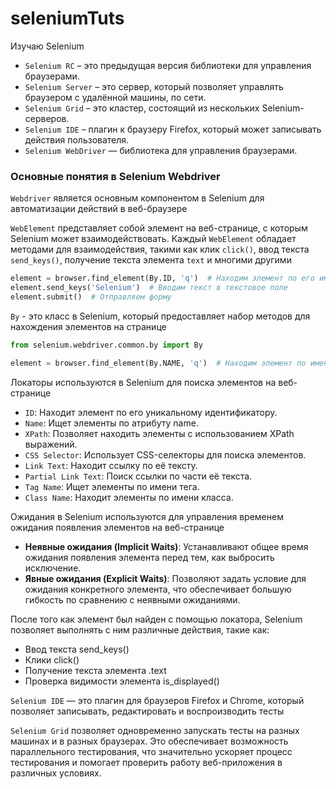 # seleniumTuts
Изучаю Selenium

- `Selenium RC` – это предыдущая версия библиотеки для управления браузерами.
- `Selenium Server` – это сервер, который позволяет управлять браузером с удалённой машины, по сети.
- `Selenium Grid` – это кластер, состоящий из нескольких Selenium-серверов.
- `Selenium IDE` – плагин к браузеру Firefox, который может записывать действия пользователя.
- `Selenium WebDriver` — библиотека для управления браузерами.

### Основные понятия в Selenium Webdriver
`Webdriver` является основным компонентом в Selenium для автоматизации действий в веб-браузере

`WebElement` представляет собой элемент на веб-странице, с которым Selenium может взаимодействовать.  Каждый `WebElement` обладает методами для взаимодействия, такими как клик `click()`, ввод текста `send_keys()`, получение текста элемента `text` и многими другими

```python
element = browser.find_element(By.ID, 'q')  # Находим элемент по его имени
element.send_keys('Selenium')  # Вводим текст в текстовое поле
element.submit()  # Отправляем форму
```

`By` - это класс в Selenium, который предоставляет набор методов для нахождения элементов на странице

```python
from selenium.webdriver.common.by import By

element = browser.find_element(By.NAME, 'q')  # Находим элемент по имени
```

Локаторы используются в Selenium для поиска элементов на веб-странице

- `ID`: Находит элемент по его уникальному идентификатору.
- `Name`: Ищет элементы по атрибуту name.
- `XPath`: Позволяет находить элементы с использованием XPath выражений.
- `CSS Selector`: Использует CSS-селекторы для поиска элементов.
- `Link Text`: Находит ссылку по её тексту.
- `Partial Link Text`: Поиск ссылки по части её текста.
- `Tag Name`: Ищет элементы по имени тега.
- `Class Name`: Находит элементы по имени класса.

Ожидания в Selenium используются для управления временем ожидания появления элементов на веб-странице
- **Неявные ожидания (Implicit Waits)**: Устанавливают общее время ожидания появления элемента перед тем, как выбросить исключение.
- **Явные ожидания (Explicit Waits)**: Позволяют задать условие для ожидания конкретного элемента, что обеспечивает большую гибкость по сравнению с неявными ожиданиями.

После того как элемент был найден с помощью локатора, Selenium позволяет выполнять с ним различные действия, такие как:

- Ввод текста send_keys()
- Клики click()
- Получение текста элемента .text
- Проверка видимости элемента is_displayed()

`Selenium IDE` — это плагин для браузеров Firefox и Chrome, который позволяет записывать, редактировать и воспроизводить тесты

`Selenium Grid` позволяет одновременно запускать тесты на разных машинах и в разных браузерах. Это обеспечивает возможность параллельного тестирования, что значительно ускоряет процесс тестирования и помогает проверить работу веб-приложения в различных условиях.



